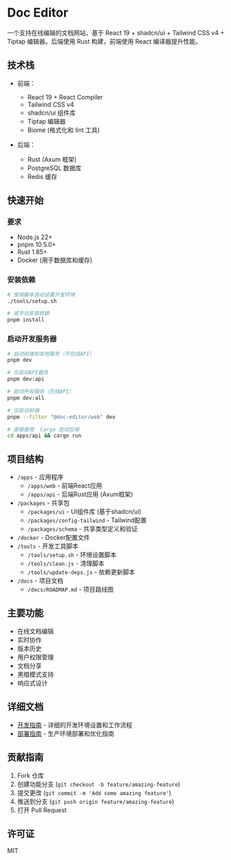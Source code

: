 # Doc Editor

一个支持在线编辑的文档网站，基于 React 19 + shadcn/ui + Tailwind CSS v4 + Tiptap 编辑器。后端使用 Rust 构建，前端使用 React 编译器提升性能。

## 技术栈

- 前端：
  - React 19 + React Compiler
  - Tailwind CSS v4
  - shadcn/ui 组件库
  - Tiptap 编辑器
  - Biome (格式化和 lint 工具)

- 后端：
  - Rust (Axum 框架)
  - PostgreSQL 数据库
  - Redis 缓存

## 快速开始

### 要求

- Node.js 22+
- pnpm 10.5.0+
- Rust 1.85+
- Docker (用于数据库和缓存)

### 安装依赖

```bash
# 使用脚本自动设置开发环境
./tools/setup.sh

# 或手动安装依赖
pnpm install
```

### 启动开发服务器

```bash
# 启动前端和其他服务（不包括API）
pnpm dev

# 仅启动API服务
pnpm dev:api

# 启动所有服务（包括API）
pnpm dev:all

# 仅启动前端
pnpm --filter "@doc-editor/web" dev

# 直接使用  Cargo 启动后端
cd apps/api && cargo run
```

## 项目结构

- `/apps` - 应用程序
  - `/apps/web` - 前端React应用
  - `/apps/api` - 后端Rust应用 (Axum框架)
- `/packages` - 共享包
  - `/packages/ui` - UI组件库 (基于shadcn/ui)
  - `/packages/config-tailwind` - Tailwind配置
  - `/packages/schema` - 共享类型定义和验证
- `/docker` - Docker配置文件
- `/tools` - 开发工具脚本
  - `/tools/setup.sh` - 环境设置脚本
  - `/tools/clean.js` - 清理脚本
  - `/tools/update-deps.js` - 依赖更新脚本
- `/docs` - 项目文档
  - `/docs/ROADMAP.md` - 项目路线图

## 主要功能

- 在线文档编辑
- 实时协作
- 版本历史
- 用户权限管理
- 文档分享
- 黑暗模式支持
- 响应式设计

## 详细文档

- [开发指南](./DEVELOPMENT.md) - 详细的开发环境设置和工作流程
- [部署指南](./DEPLOYMENT.md) - 生产环境部署和优化指南

## 贡献指南

1. Fork 仓库
2. 创建功能分支 (`git checkout -b feature/amazing-feature`)
3. 提交更改 (`git commit -m 'Add some amazing feature'`)
4. 推送到分支 (`git push origin feature/amazing-feature`)
5. 打开 Pull Request

## 许可证

MIT

